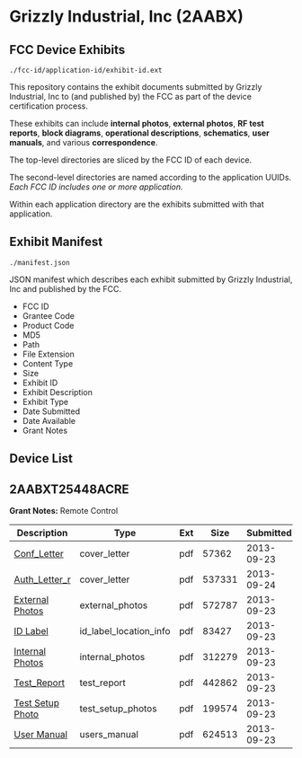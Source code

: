 # Grizzly Industrial, Inc (2AABX)
## FCC Device Exhibits

```
./fcc-id/application-id/exhibit-id.ext
```

This repository contains the exhibit documents submitted by Grizzly Industrial, Inc to (and published by) the FCC as part of the device certification process.

These exhibits can include **internal photos**, **external photos**, **RF test reports**, **block diagrams**, **operational descriptions**, **schematics**, **user manuals**, and various **correspondence**.

The top-level directories are sliced by the FCC ID of each device.

The second-level directories are named according to the application UUIDs. *Each FCC ID includes one or more application.*

Within each application directory are the exhibits submitted with that application. 

## Exhibit Manifest

```
./manifest.json
```

JSON manifest which describes each exhibit submitted by Grizzly Industrial, Inc and published by the FCC.

- FCC ID
- Grantee Code
- Product Code
- MD5
- Path
- File Extension
- Content Type
- Size
- Exhibit ID
- Exhibit Description
- Exhibit Type
- Date Submitted
- Date Available
- Grant Notes

## Device List
## 2AABXT25448ACRE
**Grant Notes:** Remote Control

| Description | Type | Ext | Size | Submitted | Available |
| ----------- | ---- | --- | ---- | --------- | --------- |
| [Conf_Letter](2AABXT25448ACRE/5173eca8f1897cf49a8ccfc73d312ac6/2080154.pdf) | cover_letter | pdf | 57362 | 2013-09-23 | 2013-09-24 |
| [Auth_Letter_r](2AABXT25448ACRE/5173eca8f1897cf49a8ccfc73d312ac6/2080426.pdf) | cover_letter | pdf | 537331 | 2013-09-24 | 2013-09-24 |
| [External Photos](2AABXT25448ACRE/5173eca8f1897cf49a8ccfc73d312ac6/2080155.pdf) | external_photos | pdf | 572787 | 2013-09-23 | 2013-09-24 |
| [ID Label](2AABXT25448ACRE/5173eca8f1897cf49a8ccfc73d312ac6/2080156.pdf) | id_label_location_info | pdf | 83427 | 2013-09-23 | 2013-09-24 |
| [Internal Photos](2AABXT25448ACRE/5173eca8f1897cf49a8ccfc73d312ac6/2080157.pdf) | internal_photos | pdf | 312279 | 2013-09-23 | 2013-09-24 |
| [Test_Report](2AABXT25448ACRE/5173eca8f1897cf49a8ccfc73d312ac6/2080158.pdf) | test_report | pdf | 442862 | 2013-09-23 | 2013-09-24 |
| [Test Setup Photo](2AABXT25448ACRE/5173eca8f1897cf49a8ccfc73d312ac6/2080159.pdf) | test_setup_photos | pdf | 199574 | 2013-09-23 | 2013-09-24 |
| [User Manual](2AABXT25448ACRE/5173eca8f1897cf49a8ccfc73d312ac6/2080160.pdf) | users_manual | pdf | 624513 | 2013-09-23 | 2013-09-24 |
